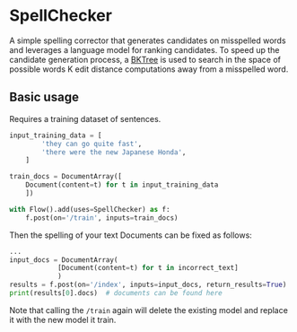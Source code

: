 # SpellChecker

A simple spelling corrector that generates candidates on misspelled words and leverages a language model for ranking candidates. To speed up the candidate generation process, a [BKTree](https://en.wikipedia.org/wiki/BK-tree)  is used to search in the space of possible words K edit distance computations away from a misspelled word.

## Basic usage

Requires a training dataset of sentences.

```python
input_training_data = [
        'they can go quite fast',
        'there were the new Japanese Honda',
    ]

train_docs = DocumentArray([
    Document(content=t) for t in input_training_data
    ])

with Flow().add(uses=SpellChecker) as f:
    f.post(on='/train', inputs=train_docs)

```

Then the spelling of your text Documents can be fixed as follows:

```python
...
input_docs = DocumentArray(
            [Document(content=t) for t in incorrect_text]
            )
results = f.post(on='/index', inputs=input_docs, return_results=True)
print(results[0].docs)  # documents can be found here

```

Note that calling the `/train` again will delete the existing model and replace it with the new model it train.

